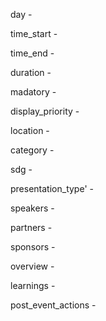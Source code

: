 <p>day - <?php the_field('day', $post_id)?> </p>
<p>time_start - <?php the_field('time_start', $post_id)?> </p>
<p>time_end - <?php the_field('time_end', $post_id)?> </p>
<p>duration - <?php the_field('duration', $post_id)?> </p>
<p>madatory - <?php the_field('madatory', $post_id)?> </p>
<p>display_priority - <?php the_field('display_priority', $post_id)?> </p>
<p>location - <?php the_field('location', $post_id)?> </p>
<p>category - <?php the_field('category', $post_id)?> </p>
<p>sdg - <?php the_field('sdg', $post_id)?> </p>
<p>presentation_type' - <?php the_field('presentation_type', $post_id)?> </p>
<p>speakers - <?php the_field('speakers', $post_id)?> </p>
<p>partners - <?php the_field('partners', $post_id)?> </p>
<p>sponsors - <?php the_field('sponsors', $post_id)?> </p>
<p>overview - <?php the_field('overview', $post_id)?> </p>
<p>learnings - <?php the_field('learnings', $post_id)?> </p>
<p>post_event_actions - <?php the_field('post_event_actions', $post_id)?> </p>